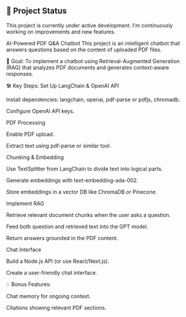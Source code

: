 ## 🚧 Project Status

This project is currently under active development. I'm continuously working on improvements and new features.

AI-Powered PDF Q&A Chatbot
This project is an intelligent chatbot that answers questions based on the content of uploaded PDF files.

🎯 Goal:
To implement a chatbot using Retrieval-Augmented Generation (RAG) that analyzes PDF documents and generates context-aware responses.

🛠️ Key Steps:
Set Up LangChain & OpenAI API

Install dependencies: langchain, openai, pdf-parse or pdfjs, chromadb.

Configure OpenAI API keys.

PDF Processing

Enable PDF upload.

Extract text using pdf-parse or similar tool.

Chunking & Embedding

Use TextSplitter from LangChain to divide text into logical parts.

Generate embeddings with text-embedding-ada-002.

Store embeddings in a vector DB like ChromaDB or Pinecone.

Implement RAG

Retrieve relevant document chunks when the user asks a question.

Feed both question and retrieved text into the GPT model.

Return answers grounded in the PDF content.

Chat Interface

Build a Node.js API (or use React/Next.js).

Create a user-friendly chat interface.

💡 Bonus Features:

Chat memory for ongoing context.

Citations showing relevant PDF sections.
